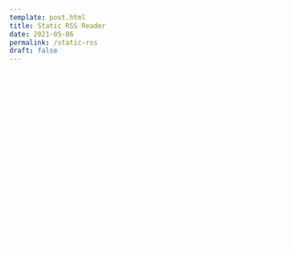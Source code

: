 ```yaml
---
template: post.html
title: Static RSS Reader
date: 2021-05-06
permalink: /static-rss
draft: false
---
```


<link rel='manifest' href='manifest.json'>
<link rel='stylesheet' href='https://roadtolarissa.com/slinks/static-rss/style.css'>
<meta name='theme-color' content='#111' />


<style>
html, a{
  color: #fff;
}

.header{
  filter: invert(1);
}
.header a{
  color: #000;
}

h1, .header-left{
  margin-left: 10px;
}

body > p{
  padding-left: 10px;
  padding-right: 10px;
}

.items{
  margin-top: 40px;
}

body{
  padding: 0px !important;
}

p> img{
  /*width: 100%;*/
}
</style>

Ever since the certificate on [Kouio](http://kouio.com/) expired, I've been looking for a replacement RSS reader without fiddly swipping actions or distracting sticky elements. 

Hosting my own application and database seemed like too much work to just to display some text in a column until I saw [osmosfeed](https://github.com/osmoscraft/osmosfeed) this weekend. It's essentially a script that pulls down RSS feeds and bakes them out into a static page once a day—much less maintenance!

osmosfeed's UI wasn't quite what I was looking for either, but just the idea of working with static files made things simple enough to bang out a prototype, shown below, in [200 lines of code](https://github.com/chart-code/static-rss). 

No database imposes significant limitations (read status doesn't sync 😔), but as a [home-cooked app](https://www.robinsloan.com/notes/home-cooked-app/) it's possible to try new ideas* until everything is just right and then trust it won't change for years. 

\* One here that I wish twitter had: only showing the most recent five or ten items per feed so less frequent posters don't get drowned out.

<div class='items'></div>

<script>
  window.datapath = 'https://roadtolarissa.com/slinks/static-rss/'
</script>

<script src='https://roadtolarissa.com/slinks/static-rss/d3_.js'></script>
<script src='https://roadtolarissa.com/slinks/static-rss/script.js'></script>



